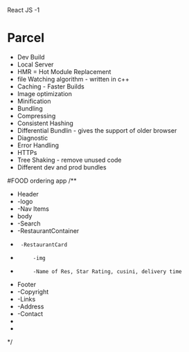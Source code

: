 React JS -1  

# Parcel
- Dev Build
- Local Server
- HMR = Hot Module Replacement
- file Watching algorithm - written in c++
- Caching - Faster Builds
- Image optimization
- Minification
- Bundling
- Compressing
- Consistent Hashing
- Differential Bundlin - gives the support of older browser
- Diagnostic
- Error Handling
- HTTPs
- Tree Shaking - remove unused code 
- Different dev and prod bundles

#FOOD ordering app 
/**
 * Header
 *  -logo
 *  -Nav Items
 * body 
 *  -Search
 *  -RestaurantContainer
 *      -RestaurantCard
 *          -img
 *          -Name of Res, Star Rating, cusini, delivery time
 * Footer
 *  -Copyright
 *  -Links
 *  -Address
 *  -Contact
 * 
 * 
 */